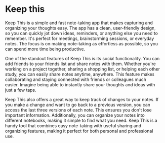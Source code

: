 # Keep this

Keep This is a simple and fast note-taking app that makes capturing and organizing your thoughts easy. The app has a clean, user-friendly design, so you can quickly jot down ideas, reminders, or anything else you need to remember. It's perfect for meetings, brainstorming sessions, or everyday notes. The focus is on making note-taking as effortless as possible, so you can spend more time being productive.

One of the standout features of Keep This is its social functionality. You can add friends to your friends list and share notes with them. Whether you're working on a project together, sharing a shopping list, or helping each other study, you can easily share notes anytime, anywhere. This feature makes collaborating and staying connected with friends or colleagues much easier. Imagine being able to instantly share your thoughts and ideas with just a few taps.

Keep This also offers a great way to keep track of changes to your notes. If you make a change and want to go back to a previous version, you can access the last three versions of each note. This ensures you don't lose important information. Additionally, you can organize your notes into different notebooks, making it simple to find what you need. Keep This is a handy tool that combines easy note-taking with useful sharing and organizing features, making it perfect for both personal and professional use.
